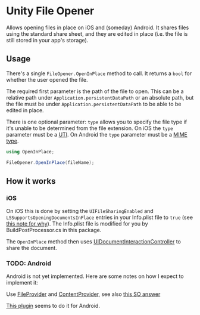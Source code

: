 # Unity File Opener

Allows opening files in place on iOS and (someday) Android. It shares files using the standard share sheet, and they are edited in place (i.e. the file is still stored in your app's storage).

## Usage

There's a single `FileOpener.OpenInPlace` method to call. It returns a `bool` for whether the user opened the file.

The required first parameter is the path of the file to open. This can be a relative path under `Application.persistentDataPath` or an absolute path, but the file must be under `Application.persistentDataPath` to be able to be edited in place.

There is one optional parameter: `type` allows you to specify the file type if it's unable to be determined from the file extension. On iOS the `type` parameter must be a [UTI](https://developer.apple.com/library/archive/documentation/FileManagement/Conceptual/understanding_utis/understand_utis_conc/understand_utis_conc.html). On Android the `type` parameter must be a [MIME type](https://developer.mozilla.org/en-US/docs/Web/HTTP/Basics_of_HTTP/MIME_types).

```c#
using OpenInPlace;

FileOpener.OpenInPlace(fileName);
```

## How it works

### iOS

On iOS this is done by setting the `UIFileSharingEnabled` and `LSSupportsOpeningDocumentsInPlace` entries in your Info.plist file to `true` (see [this note for why](https://developer.apple.com/library/archive/documentation/General/Reference/InfoPlistKeyReference/Articles/iPhoneOSKeys.html#//apple_ref/doc/uid/TP40009252-SW20)). The Info.plist file is modified for you by BuildPostProcessor.cs in this package.

The `OpenInPlace` method then uses [UIDocumentInteractionController](https://developer.apple.com/documentation/uikit/uidocumentinteractioncontroller) to share the document.

### TODO: Android

Android is not yet implemented. Here are some notes on how I expect to implement it:

Use [FileProvider](https://developer.android.com/training/secure-file-sharing) and [ContentProvider](https://developer.android.com/guide/topics/providers/content-providers), see also [this SO answer](https://stackoverflow.com/questions/3883211/how-to-store-large-blobs-in-an-android-content-provider/4336013#4336013)

[This plugin](https://github.com/Mihail5412/Unity-Android-Files-Opener) seems to do it for Android.
